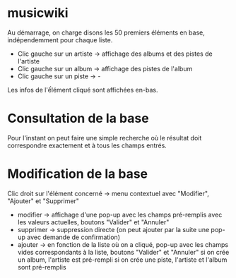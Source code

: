 # musicwiki

Au démarrage, on charge disons les 50 premiers éléments en base, indépendemment pour chaque liste.

* Clic gauche sur un artiste -> affichage des albums et des pistes de l'artiste
* Clic gauche sur un album -> affichage des pistes de l'album
* Clic gauche sur un piste -> -

Les infos de l'ếlément cliqué sont affichées en-bas.

Consultation de la base
=======================
Pour l'instant on peut faire une simple recherche où le résultat doit correspondre exactement et à tous les champs entrés.

Modification de la base
=======================
Clic droit sur l'élément concerné -> menu contextuel avec "Modifier", "Ajouter" et "Supprimer"
* modifier -> affichage d'une pop-up avec les champs pré-remplis avec les valeurs actuelles, boutons "Valider" et "Annuler"
* supprimer -> suppression directe (on peut ajouter par la suite une pop-up avec demande de confirmation)
* ajouter -> en fonction de la liste où on a cliqué, pop-up avec les champs vides correspondants à la liste, 
            boutons "Valider" et "Annuler"
            si on crée un album, l'artiste est pré-rempli
            si on crée une piste, l'artiste et l'album sont pré-remplis
